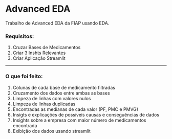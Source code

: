 # Advanced EDA

Trabalho de Advanced EDA da FIAP usando EDA.

### Requisitos: 

1. Cruzar Bases de Medicamentos
2. Criar 3 Inshts Relevantes
3. Criar Aplicação Streamlit

--------------------------------------------

### O que foi feito:

1. Colunas de cada base de medicamento filtradas
2. Cruzamento dos dados entre ambas as bases
3. Limpeza de linhas com valores nulos
4. Limpeza de linhas duplicadas
5. Encontradas as medianas de cada valor (PF, PMC e PMVG)
6. Insigts e explicações de possíveis causas e conseguências de dados
7. Insights sobre a empresa com maior número de medicamentos encontrada
8. Exibição dos dados usando streamlit
